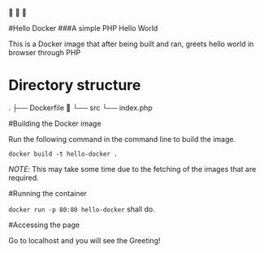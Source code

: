 :whale: :whale2: :whale:

#Hello Docker
###A simple PHP Hello World

This is a Docker image that after being built and ran, greets hello world in browser through PHP

# Directory structure
.
├── Dockerfile :whale2:
└── src
    └── index.php

#Building the Docker image

Run the following command in the command line to build the image.

```docker build -t hello-docker .```

*NOTE*: This may take some time due to the fetching of the images that are required.

#Running the container

```docker run -p 80:80 hello-docker``` shall do.

#Accessing the page

Go to localhost and you will see the Greeting! 


